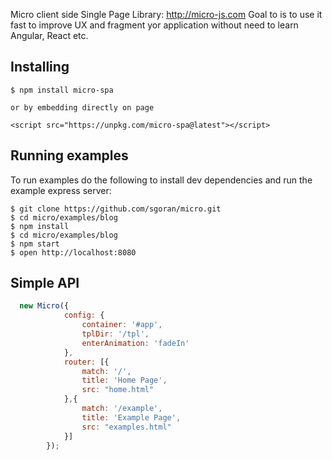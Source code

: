Micro client side Single Page Library: http://micro-js.com
Goal to is to use it fast to improve UX and fragment yor application without need to learn Angular, React etc.

## Installing

    $ npm install micro-spa

    or by embedding directly on page

    <script src="https://unpkg.com/micro-spa@latest"></script>

## Running examples

  To run examples do the following to install dev dependencies and run the example express server:

    $ git clone https://github.com/sgoran/micro.git
    $ cd micro/examples/blog
    $ npm install
    $ cd micro/examples/blog
    $ npm start
    $ open http://localhost:8080

## Simple API

```javascript
  new Micro({
            config: {
                container: '#app',
                tplDir: '/tpl',
                enterAnimation: 'fadeIn'
            },
            router: [{
                match: '/',
                title: 'Home Page',
                src: "home.html"
            },{
                match: '/example',
                title: 'Example Page',
                src: "examples.html"
            }]
        });

    
